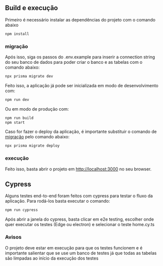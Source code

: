 ## Build e execução

Primeiro é necessário instalar as dependências do projeto com o comando abaixo

```bash
npm install
```

### migração

Após isso, siga os passos do .env.example para inserir a connection string do seu banco de dados para poder criar o banco e as tabelas com o comando abaixo:

```bash
npx prisma migrate dev
```

Feito isso, a aplicação já pode ser inicializada em modo de desenvolvimento com:

```bash
npm run dev
```

Ou em modo de produção com:

```bash
npm run build
npm start
```

Caso for fazer o deploy da aplicação, é importante substituir o comando de [migração](#migração) pelo comando abaixo:

```bash
npx prisma migrate deploy
```

### execução

Feito isso, basta abrir o projeto em [http://localhost:3000](http://localhost:3000) no seu browser.

## Cypress

Alguns testes end-to-end foram feitos com cypress para testar o fluxo da aplicação. Para rodá-los basta executar o comando:

```bash
npm run cypress
```

Após abrir a janela do cypress, basta clicar em e2e testing, escolher onde quer executar os testes (Edge ou electron) e selecionar o teste home.cy.ts

### Avisos

O projeto deve estar em execução para que os testes funcionem e é importante salientar que se use um banco de testes já que todas as tabelas são limpadas ao início da execução dos testes
